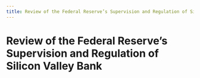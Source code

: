 ```yaml
---
title: Review of the Federal Reserve’s Supervision and Regulation of Silicon Valley Bank
---
```

# Review of the Federal Reserve’s Supervision and Regulation of Silicon Valley Bank
